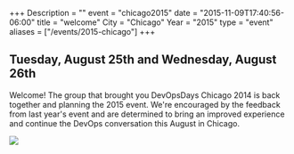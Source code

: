 +++
Description = ""
event = "chicago2015"
date = "2015-11-09T17:40:56-06:00"
title = "welcome"
City = "Chicago"
Year = "2015"
type = "event"
aliases = ["/events/2015-chicago"]
+++

<h2>Tuesday, August 25th and Wednesday, August 26th</h2>

Welcome! The group that brought you DevOpsDays Chicago 2014 is back together and planning the 2015 event. We're encouraged by the feedback from last year's event and are determined to bring an improved experience and continue the DevOps conversation this August in Chicago.

<img src = "http://www.devopsdays.org/events/2015-chicago/logo.png" class="img-responsive">
